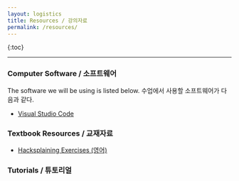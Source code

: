 ```yaml
---
layout: logistics
title: Resources / 강의자료
permalink: /resources/
---
```


{:toc}

---

### Computer Software / 소프트웨어

The software we will be using is listed below. 수업에서 사용할 소프트웨어가 다음과 같다.

- [Visual Studio Code](https://code.visualstudio.com/download)

### Textbook Resources / 교재자료

- [Hacksplaining Exercises (영어)](https://www.hacksplaining.com)

### Tutorials / 튜토리얼
